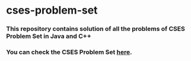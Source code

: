 # cses-problem-set
### This repository contains solution of all the problems of CSES Problem Set in  Java and C++
### You can check the CSES Problem Set [here](https://cses.fi/problemset/).

